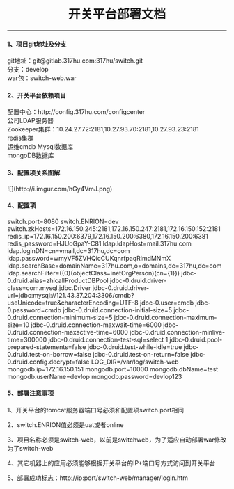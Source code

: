 <div style="text-align:center;"><h1>开关平台部署文档</h1></div>
<hr/>

<h4>1、项目git地址及分支</h4>
git地址：git@gitlab.317hu.com:317hu/switch.git
<br/>
分支：develop
<br/>
war包：switch-web.war

<h4>2、开关平台依赖项目</h4>
配置中心：http://config.317hu.com/configcenter
<br/>
公司LDAP服务器
<br/>
Zookeeper集群：10.24.27.72:2181,10.27.93.70:2181,10.27.93.23:2181
<br/>
redis集群
<br/>
运维cmdb Mysql数据库
<br/>
mongoDB数据库
<h4>3、配置项关系图解</h4>
![](http://i.imgur.com/hGy4VmJ.png)

<h4>4、配置项</h4>
    switch.port=8080
    switch.ENRION=dev
    switch.zkHosts=172.16.150.245:2181,172.16.150.247:2181,172.16.150.152:2181
    redis_ip=172.16.150.200:6379,172.16.150.200:6380,172.16.150.200:6381
    redis_password=HJUoGpaY-C81
    ldap.ldapHost=mail.317hu.com
    ldap.loginDN=cn=vmail,dc=317hu,dc=com
    ldap.password=wmyVF5ZVHQicCUKqnrfpaqRlmdMNmX
    ldap.searchBase=domainName=317hu.com,o=domains,dc=317hu,dc=com
    ldap.searchFilter=({0}(objectClass=inetOrgPerson)(cn={1}))
    jdbc-0.druid.alias=zhicallProductDBPool
    jdbc-0.druid.driver-class=com.mysql.jdbc.Driver
    jdbc-0.druid.driver-url=jdbc:mysql://121.43.37.204:3306/cmdb?useUnicode=true&characterEncoding=UTF-8
    jdbc-0.user=cmdb
    jdbc-0.password=cmdb
    jdbc-0.druid.connection-initial-size=5
    jdbc-0.druid.connection-minimum-size=5
    jdbc-0.druid.connection-maximum-size=10
    jdbc-0.druid.connection-maxwait-time=6000
    jdbc-0.druid.connection-maxactive-time=6000
    jdbc-0.druid.connection-minlive-time=300000
    jdbc-0.druid.connection-test-sql=select 1
    jdbc-0.druid.pool-prepared-statements=false
    jdbc-0.druid.test-while-idle=true
    jdbc-0.druid.test-on-borrow=false
    jdbc-0.druid.test-on-return=false
    jdbc-0.druid.config.decrypt=false
    LOG_DIR=/var/log/switch-web
    mongodb.ip=172.16.150.151
    mongodb.port=10000
    mongodb.dbName=test
    mongodb.userName=devlop
    mongodb.password=devlop123
<h4>5、部署注意事项</h4>

1、开关平台的tomcat服务器端口号必须和配置项switch.port相同

2、switch.ENRION值必须是uat或者online

3、项目名称必须是switch-web，以前是switchweb，为了适应自动部署war修改为了switch-web

4、其它机器上的应用必须能够根据开关平台的IP+端口号方式访问到开关平台

5、部署成功标志：http://ip:port/switch-web/manager/login.htm
